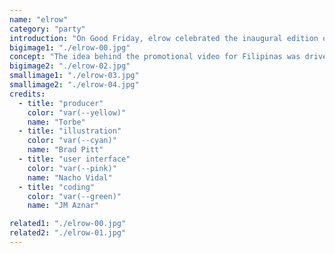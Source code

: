 ```yaml
---
name: "elrow"
category: "party"
introduction: "On Good Friday, elrow celebrated the inaugural edition of The Filipinas Festival with 12 hours of electronic music and good times. The beach, food, markets, and vermouth… God help us!"
bigimage1: "./elrow-00.jpg"
concept: "The idea behind the promotional video for Filipinas was driven by the party’s coincidence with Good Friday. All the good times the party promised had us begging forgiveness in advance."
bigimage2: "./elrow-02.jpg"
smallimage1: "./elrow-03.jpg"
smallimage2: "./elrow-04.jpg"
credits:
  - title: "producer"
    color: "var(--yellow)"
    name: "Torbe"
  - title: "illustration"
    color: "var(--cyan)"
    name: "Brad Pitt"
  - title: "user interface"
    color: "var(--pink)"
    name: "Nacho Vidal"
  - title: "coding"
    color: "var(--green)"
    name: "JM Aznar"

related1: "./elrow-00.jpg"
related2: "./elrow-01.jpg"
---
```

